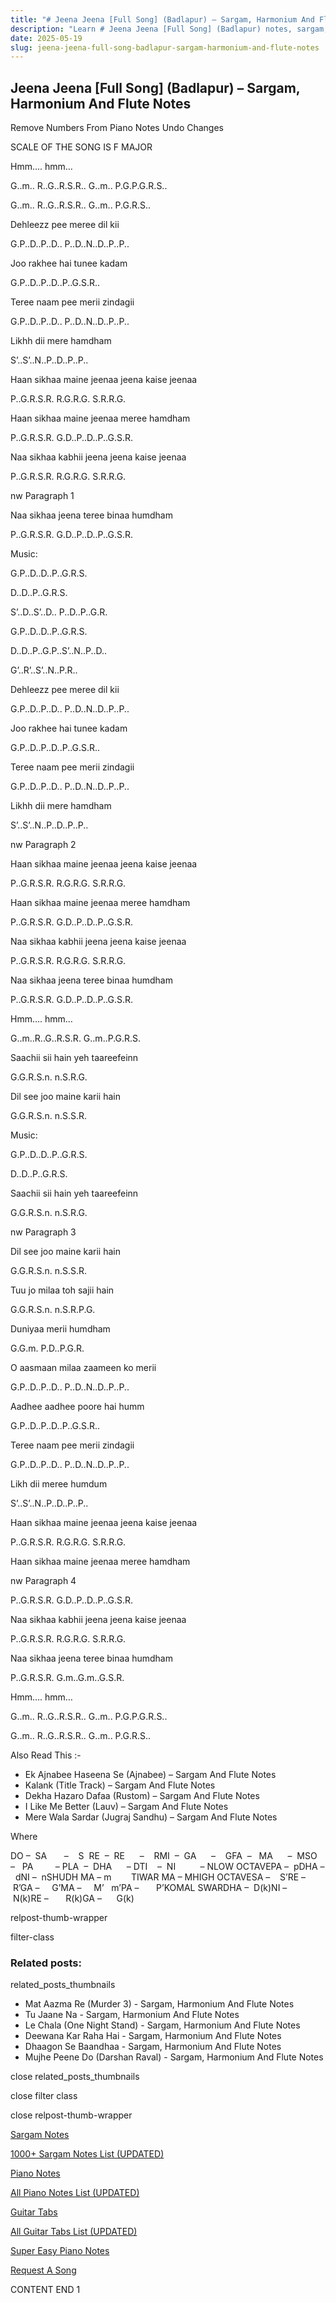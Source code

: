 ```yaml
---
title: "# Jeena Jeena [Full Song] (Badlapur) – Sargam, Harmonium And Flute Notes"
description: "Learn # Jeena Jeena [Full Song] (Badlapur) notes, sargam, harmonium notations and flute notes. Easy step-by-step tutorial for beginners."
date: 2025-05-19
slug: jeena-jeena-full-song-badlapur-sargam-harmonium-and-flute-notes
---
```


## Jeena Jeena [Full Song] (Badlapur) – Sargam, Harmonium And Flute Notes

Remove Numbers From Piano Notes
Undo Changes

SCALE OF THE SONG IS F MAJOR

Hmm…. hmm…

G..m.. R..G..R.S.R.. G..m.. P.G.P.G.R.S..

G..m.. R..G..R.S.R.. G..m.. P.G.R.S..

Dehleezz pee meree dil kii

G.P..D..P..D.. P..D..N..D..P..P..

Joo rakhee hai tunee kadam

G.P..D..P..D..P..G.S.R..

Teree naam pee merii zindagii

G.P..D..P..D.. P..D..N..D..P..P..

Likhh dii mere hamdham

S’..S’..N..P..D..P..P..

Haan sikhaa maine jeenaa jeena kaise jeenaa

P..G.R.S.R. R.G.R.G. S.R.R.G.

Haan sikhaa maine jeenaa meree hamdham

P..G.R.S.R. G.D..P..D..P..G.S.R.

Naa sikhaa kabhii jeena jeena kaise jeenaa

P..G.R.S.R. R.G.R.G. S.R.R.G.

nw Paragraph 1

Naa sikhaa jeena teree binaa humdham

P..G.R.S.R. G.D..P..D..P..G.S.R.

Music:

G.P..D..D..P..G.R.S.

D..D..P..G.R.S.

S’..D..S’..D.. P..D..P..G.R.

G.P..D..D..P..G.R.S.

D..D..P..G.P..S’..N..P..D..

G’..R’..S’..N..P.R..

Dehleezz pee meree dil kii

G.P..D..P..D.. P..D..N..D..P..P..

Joo rakhee hai tunee kadam

G.P..D..P..D..P..G.S.R..

Teree naam pee merii zindagii

G.P..D..P..D.. P..D..N..D..P..P..

Likhh dii mere hamdham

S’..S’..N..P..D..P..P..

nw Paragraph 2

Haan sikhaa maine jeenaa jeena kaise jeenaa

P..G.R.S.R. R.G.R.G. S.R.R.G.

Haan sikhaa maine jeenaa meree hamdham

P..G.R.S.R. G.D..P..D..P..G.S.R.

Naa sikhaa kabhii jeena jeena kaise jeenaa

P..G.R.S.R. R.G.R.G. S.R.R.G.

Naa sikhaa jeena teree binaa humdham

P..G.R.S.R. G.D..P..D..P..G.S.R.

Hmm…. hmm…

G..m..R..G..R.S.R. G..m..P.G.R.S.

Saachii sii hain yeh taareefeinn

G.G.R.S.n. n.S.R.G.

Dil see joo maine karii hain

G.G.R.S.n. n.S.S.R.

Music:

G.P..D..D..P..G.R.S.

D..D..P..G.R.S.

Saachii sii hain yeh taareefeinn

G.G.R.S.n. n.S.R.G.

nw Paragraph 3

Dil see joo maine karii hain

G.G.R.S.n. n.S.S.R.

Tuu jo milaa toh sajii hain

G.G.R.S.n. n.S.R.P.G.

Duniyaa merii humdham

G.G.m. P.D..P.G.R.

O aasmaan milaa zaameen ko merii

G.P..D..P..D.. P..D..N..D..P..P..

Aadhee aadhee poore hai humm

G.P..D..P..D..P..G.S.R..

Teree naam pee merii zindagii

G.P..D..P..D.. P..D..N..D..P..P..

Likh dii meree humdum

S’..S’..N..P..D..P..P..

Haan sikhaa maine jeenaa jeena kaise jeenaa

P..G.R.S.R. R.G.R.G. S.R.R.G.

Haan sikhaa maine jeenaa meree hamdham

nw Paragraph 4

P..G.R.S.R. G.D..P..D..P..G.S.R.

Naa sikhaa kabhii jeena jeena kaise jeenaa

P..G.R.S.R. R.G.R.G. S.R.R.G.

Naa sikhaa jeena teree binaa humdham

P..G.R.S.R. G.m..G.m..G.S.R.

Hmm…. hmm…

G..m.. R..G..R.S.R.. G..m.. P.G.P.G.R.S..

G..m.. R..G..R.S.R.. G..m.. P.G.R.S..



Also Read This :-



* Ek Ajnabee Haseena Se (Ajnabee) – Sargam And Flute Notes
* Kalank (Title Track) – Sargam And Flute Notes
* Dekha Hazaro Dafaa (Rustom) – Sargam And Flute Notes
* I Like Me Better (Lauv) – Sargam And Flute Notes
* Mere Wala Sardar (Jugraj Sandhu) – Sargam And Flute Notes

Where



DO –  SA       –    S  RE  –  RE      –    RMI  –  GA      –    GFA  –   MA      –  MSO  –   PA         – PLA  –  DHA      – DTI    –  NI          – NLOW OCTAVEPA –  pDHA –  dNI –  nSHUDH MA – m        TIWAR MA – MHIGH OCTAVESA –    S’RE –     R’GA –     G’MA –     M’   m’PA –       P’KOMAL SWARDHA –  D(k)NI –       N(k)RE –       R(k)GA –      G(k)



relpost-thumb-wrapper

filter-class

### Related posts:

related_posts_thumbnails

* Mat Aazma Re (Murder 3) - Sargam, Harmonium And Flute Notes
* Tu Jaane Na - Sargam, Harmonium And Flute Notes
* Le Chala (One Night Stand) - Sargam, Harmonium And Flute Notes
* Deewana Kar Raha Hai - Sargam, Harmonium And Flute Notes
* Dhaagon Se Baandhaa - Sargam, Harmonium And Flute Notes
* Mujhe Peene Do (Darshan Raval) - Sargam, Harmonium And Flute Notes

close related_posts_thumbnails

close filter class

close relpost-thumb-wrapper

[Sargam Notes](https://www.notationsworld.com/sargam-notes.html)

[1000+ Sargam Notes List (UPDATED)](https://www.notationsworld.com/all-songs-list-sargam-notes.html)

[Piano Notes](https://www.notationsworld.com/piano-notes.html)

[All Piano Notes List (UPDATED)](https://www.notationsworld.com/all-songs-list-piano-notes.html)

[Guitar Tabs](https://www.notationsworld.com/guitar-tabs.html)

[All Guitar Tabs List (UPDATED)](https://www.notationsworld.com/all-songs-list-guitar-tabs.html)

[Super Easy Piano Notes](https://studywall.in/)

[Request A Song](https://www.notationsworld.com/request-a-song.html)

CONTENT END 1

